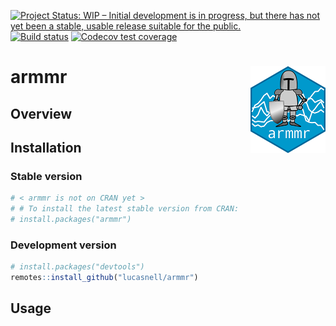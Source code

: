 
<!-- README.md is generated from README.Rmd. Please edit that file -->

[![Project Status: WIP – Initial development is in progress, but there
has not yet been a stable, usable release suitable for the
public.](https://www.repostatus.org/badges/latest/wip.svg)](https://www.repostatus.org/#wip)
[![Build
status](https://travis-ci.com/lucasnell/armmr.svg?branch=master)](https://travis-ci.com/lucasnell/armmr)
[![Codecov test
coverage](https://codecov.io/gh/lucasnell/armmr/branch/master/graph/badge.svg)](https://codecov.io/gh/lucasnell/armmr?branch=master)
<!-- [![CRAN_Status_Badge](http://www.r-pkg.org/badges/version/armmr)](https://cran.r-project.org/package=armmr) -->

# armmr <img src="man/figures/logo.png" align="right" alt="" width="120" />

## Overview

## Installation

### Stable version

``` r
# < armmr is not on CRAN yet >
# # To install the latest stable version from CRAN:
# install.packages("armmr")
```

### Development version

``` r
# install.packages("devtools")
remotes::install_github("lucasnell/armmr")
```

## Usage
